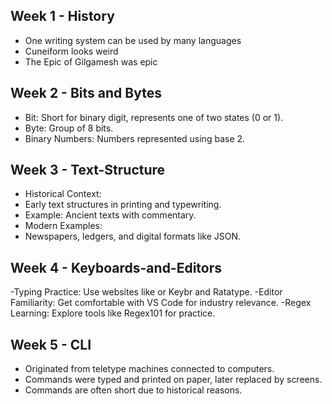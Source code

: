 ## Week 1 - History
- One writing system can be used by many languages
- Cuneiform looks weird
- The Epic of Gilgamesh was epic
## Week 2 - Bits and Bytes
- Bit: Short for binary digit, represents one of two states (0 or 1).
- Byte: Group of 8 bits.
- Binary Numbers: Numbers represented using base 2.
## Week 3 - Text-Structure
- Historical Context:
- Early text structures in printing and typewriting.
- Example: Ancient texts with commentary.
- Modern Examples:
- Newspapers, ledgers, and digital formats like JSON.
## Week 4 - Keyboards-and-Editors
-Typing Practice: Use websites like or Keybr and Ratatype.
-Editor Familiarity: Get comfortable with VS Code for industry relevance.
-Regex Learning: Explore tools like Regex101 for practice.
## Week 5 - CLI
- Originated from teletype machines connected to computers.
- Commands were typed and printed on paper, later replaced by screens.
- Commands are often short due to historical reasons.
